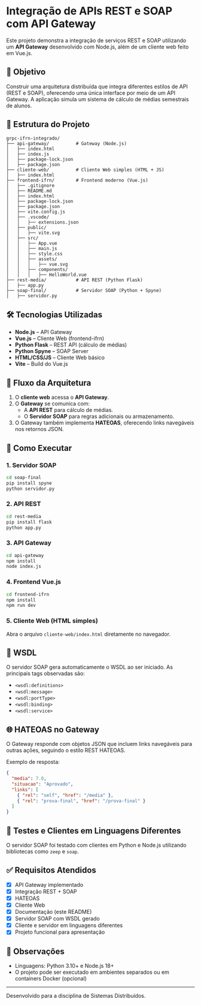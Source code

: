 # Integração de APIs REST e SOAP com API Gateway
<!--
![Node.js](https://img.shields.io/badge/Node.js-18%2B-green)
![Python](https://img.shields.io/badge/Python-3.10%2B-blue)
![Vue.js](https://img.shields.io/badge/Vue-3-green)
![Arquitetura](https://img.shields.io/badge/REST%2FSOAP-Gateway-blue)-->

Este projeto demonstra a integração de serviços REST e SOAP utilizando um **API Gateway** desenvolvido com Node.js, além de um cliente web feito em Vue.js.

## 🎯 Objetivo

Construir uma arquitetura distribuída que integra diferentes estilos de API (REST e SOAP), oferecendo uma única interface por meio de um API Gateway. A aplicação simula um sistema de cálculo de médias semestrais de alunos.

## 📂 Estrutura do Projeto

```
grpc-ifrn-integrado/
├── api-gateway/          # Gateway (Node.js)
│   ├── index.html
│   ├── index.js
│   ├── package-lock.json
│   ├── package.json
├── cliente-web/          # Cliente Web simples (HTML + JS)
│   ├── index.html
├── frontend-ifrn/        # Frontend moderno (Vue.js)
│   ├── .gitignore
│   ├── README.md
│   ├── index.html
│   ├── package-lock.json
│   ├── package.json
│   ├── vite.config.js
│   ├── .vscode/
│   │   ├── extensions.json
│   ├── public/
│   │   ├── vite.svg
│   ├── src/
│   │   ├── App.vue
│   │   ├── main.js
│   │   ├── style.css
│   │   ├── assets/
│   │   │   ├── vue.svg
│   │   ├── components/
│   │   │   ├── HelloWorld.vue
├── rest-media/           # API REST (Python Flask)
│   ├── app.py
├── soap-final/           # Servidor SOAP (Python + Spyne)
│   ├── servidor.py
```
## 🛠️ Tecnologias Utilizadas

- **Node.js** – API Gateway
- **Vue.js** – Cliente Web (frontend-ifrn)
- **Python Flask** – REST API (cálculo de médias)
- **Python Spyne** – SOAP Server
- **HTML/CSS/JS** – Cliente Web básico
- **Vite** – Build do Vue.js

## 🔄 Fluxo da Arquitetura

1. O **cliente web** acessa o **API Gateway**.
2. O **Gateway** se comunica com:
   - A **API REST** para cálculo de médias.
   - O **Servidor SOAP** para regras adicionais ou armazenamento.
3. O Gateway também implementa **HATEOAS**, oferecendo links navegáveis nos retornos JSON.

## 🔧 Como Executar

### 1. Servidor SOAP

```bash
cd soap-final
pip install spyne
python servidor.py
```

### 2. API REST

```bash
cd rest-media
pip install flask
python app.py
```

### 3. API Gateway

```bash
cd api-gateway
npm install
node index.js
```

### 4. Frontend Vue.js

```bash
cd frontend-ifrn
npm install
npm run dev
```

### 5. Cliente Web (HTML simples)

Abra o arquivo `cliente-web/index.html` diretamente no navegador.

## 📄 WSDL

O servidor SOAP gera automaticamente o WSDL ao ser iniciado. As principais tags observadas são:

- `<wsdl:definitions>`
- `<wsdl:message>`
- `<wsdl:portType>`
- `<wsdl:binding>`
- `<wsdl:service>`

## 🌐 HATEOAS no Gateway

O Gateway responde com objetos JSON que incluem links navegáveis para outras ações, seguindo o estilo REST HATEOAS.

Exemplo de resposta:
```json
{
  "media": 7.0,
  "situacao": "Aprovado",
  "links": [
    { "rel": "self", "href": "/media" },
    { "rel": "prova-final", "href": "/prova-final" }
  ]
}
```

## 🧪 Testes e Clientes em Linguagens Diferentes

O servidor SOAP foi testado com clientes em Python e Node.js utilizando bibliotecas como `zeep` e `soap`.

## ✅ Requisitos Atendidos

- [x] API Gateway implementado
- [x] Integração REST + SOAP
- [x] HATEOAS
- [x] Cliente Web
- [x] Documentação (este README)
- [x] Servidor SOAP com WSDL gerado
- [x] Cliente e servidor em linguagens diferentes
- [x] Projeto funcional para apresentação

## 📌 Observações

- Linguagens: Python 3.10+ e Node.js 18+
- O projeto pode ser executado em ambientes separados ou em containers Docker (opcional)



---

Desenvolvido para a disciplina de Sistemas Distribuídos.

